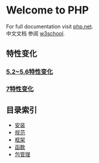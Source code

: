 # Welcome to PHP

For full documentation visit [php.net](http://php.net/).  
中文文档  参阅 [w3school](http://www.w3school.com.cn/php/).  

## 特性变化

### [5.2~5.6特性变化](http://www.jb51.net/article/48150.htm)

### [7特性变化](http://www.jb51.net/article/73788.htm)  

## 目录索引  
* [安装](data/PHP/install/index)  
* [规范](data/PHP/standard/index)  
* [框架](data/PHP/framework/index)  
* [函数](data/PHP/function/index)  
* [包管理](data/PHP/package/index)  



